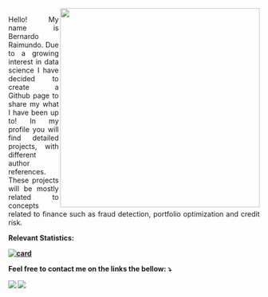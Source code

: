 <img src="https://raw.githubusercontent.com/MicaelliMedeiros/micaellimedeiros/master/image/computer-illustration.png" min-width="400px" max-width="400px" width="400px" align="right">

<p align="justify"> 
Hello! My name is Bernardo Raimundo. Due to a growing interest in data science I have decided to create a Github page to share my what I have been up to! 
In my profile you will find detailed projects, with different author references. These projects will be mostly related to concepts related to finance such as fraud detection, portfolio optimization and credit risk.
  
 </p> 
  
 <strong> Relevant Statistics: <strong>
  
 [![card](https://github-readme-stats.vercel.app/api?username=BernardoRaimundo&theme=default&show_icons=true)](https://github.com/BernardoRaimundo/github-readme-stats)
 
</p>

<p align="left">
   Feel free to contact me on the links the bellow: ⤵️
</p>

<p align="left">
  <a href="mailto: raimundo.bernardo2@hotmail.com" alt="Email">
  <img src="https://img.shields.io/badge/-Gmail-FF0000?style=flat-square&labelColor=FF0000&logo=gmail&logoColor=white&link=LINK-DO-SEU-EMAIL" /></a>

  <a href="https://www.linkedin.com/in/bernardo-raimundo/" alt="Linkedin">
  <img src="https://img.shields.io/badge/-Linkedin-0e76a8?style=flat-square&logo=Linkedin&logoColor=white&link=LINK-DO-SEU-LINKEDIN" /></a>
